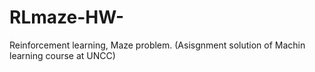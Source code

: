 # RLmaze-HW-
Reinforcement learning, Maze problem. (Asisgnment solution of Machin learning course at UNCC)
